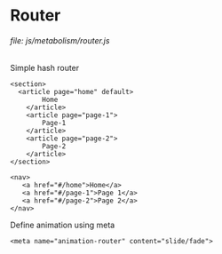 # Router

###### file: js/metabolism/router.js
    
Simple hash router

~~~~    
<section>
  <article page="home" default>
        Home
    </article>
    <article page="page-1">
        Page-1
    </article>
    <article page="page-2">
        Page-2
    </article>
</section>

<nav>
   <a href="#/home">Home</a>
   <a href="#/page-1">Page 1</a>
   <a href="#/page-2">Page 2</a>
</nav>
~~~~

Define animation using meta

~~~~
<meta name="animation-router" content="slide/fade">
~~~~
